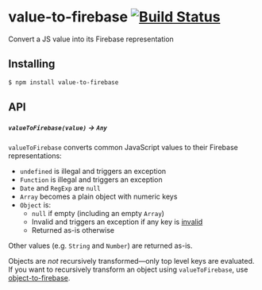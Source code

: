 # value-to-firebase [![Build Status](https://travis-ci.org/bendrucker/value-to-firebase.svg?branch=master)](https://travis-ci.org/bendrucker/value-to-firebase)
Convert a JS value into its Firebase representation

## Installing

```sh
$ npm install value-to-firebase
```

## API

##### `valueToFirebase(value)` -> `Any`

`valueToFirebase` converts common JavaScript values to their Firebase representations:

* `undefined` is illegal and triggers an exception
* `Function` is illegal and triggers an exception
* `Date` and `RegExp` are `null`
* `Array` becomes a plain object with numeric keys
* `Object` is:
  * `null` if empty (including an empty `Array`)
  * Invalid and triggers an exception if any key is [invalid](https://github.com/bendrucker/firebase-validate-key)
  * Returned as-is otherwise

Other values (e.g. `String` and `Number`) are returned as-is. 

Objects are *not* recursively transformed—only top level keys are evaluated. If you want to recursively transform an object using `valueToFirebase`, use [object-to-firebase](https://github.com/bendrucker/object-to-firebase). 
